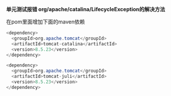 **单元测试报错  org/apache/catalina/LifecycleException的解决方法**

在pom里面增加下面的maven依赖

```java
<dependency>
  <groupId>org.apache.tomcat</groupId>
  <artifactId>tomcat-catalina</artifactId>
  <version>8.5.23</version>
</dependency>

<dependency>
  <groupId>org.apache.tomcat</groupId>
  <artifactId>tomcat-juli</artifactId>
  <version>8.5.23</version>
</dependency>
```

